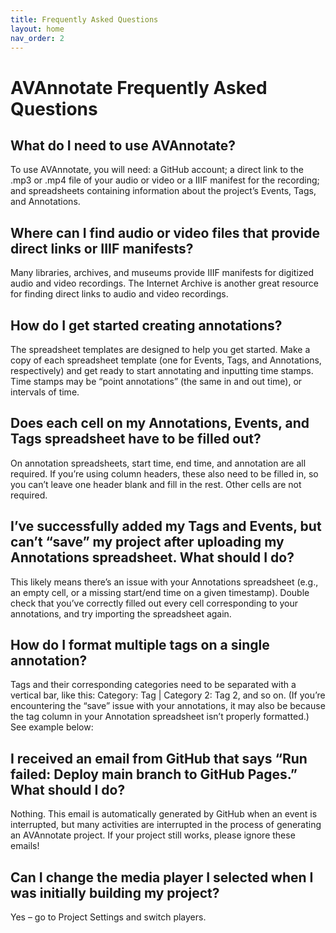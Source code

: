 ```yaml
---
title: Frequently Asked Questions
layout: home
nav_order: 2
---
```

# AVAnnotate Frequently Asked Questions 

## What do I need to use AVAnnotate?
To use AVAnnotate, you will need: a GitHub account; a direct link to the .mp3 or .mp4 file of your audio or video or a IIIF manifest for the recording; and spreadsheets containing information about the project’s Events, Tags, and Annotations.

## Where can I find audio or video files that provide direct links or IIIF manifests?
Many libraries, archives, and museums provide IIIF manifests for digitized audio and video recordings. The Internet Archive is another great resource for finding direct links to audio and video recordings.

## How do I get started creating annotations?
The spreadsheet templates are designed to help you get started. Make a copy of each spreadsheet template (one for Events, Tags, and Annotations, respectively) and get ready to start annotating and inputting time stamps. Time stamps may be “point annotations” (the same in and out time), or intervals of time. 

## Does each cell on my Annotations, Events, and Tags spreadsheet have to be filled out?
On annotation spreadsheets, start time, end time, and annotation are all required. If you’re using column headers, these also need to be filled in, so you can’t leave one header blank and fill in the rest. Other cells are not required.

## I’ve successfully added my Tags and Events, but can’t “save” my project after uploading my Annotations spreadsheet. What should I do? 
This likely means there’s an issue with your Annotations spreadsheet (e.g., an empty cell, or a missing start/end time on a given timestamp). Double check that you’ve correctly filled out every cell corresponding to your annotations, and try importing the spreadsheet again.

## How do I format multiple tags on a single annotation? 
Tags and their corresponding categories need to be separated with a vertical bar, like this: Category: Tag | Category 2: Tag 2, and so on. (If you’re encountering the “save” issue with your annotations, it may also be because the tag column in your Annotation spreadsheet isn’t properly formatted.) See example below: 

## I received an email from GitHub that says “Run failed: Deploy main branch to GitHub Pages.” What should I do? 
Nothing. This email is automatically generated by GitHub when an event is interrupted, but many activities are interrupted in the process of generating an AVAnnotate project. If your project still works, please ignore these emails! 

## Can I change the media player I selected when I was initially building my project?
Yes – go to Project Settings and switch players. 




